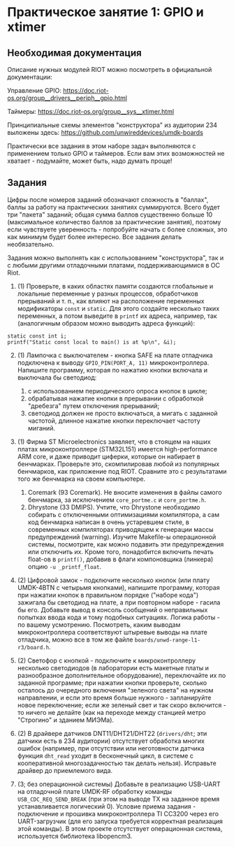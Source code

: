 # Практическое занятие 1: GPIO и xtimer

## Необходимая документация

Описание нужных модулей RIOT можно посмотреть в официальной документации:

Управление GPIO: https://doc.riot-os.org/group__drivers__periph__gpio.html

Таймеры: https://doc.riot-os.org/group__sys__xtimer.html

Принципиальные схемы элементов "конструктора" из аудитории 234 выложены здесь: https://github.com/unwireddevices/umdk-boards

Практически все задания в этом наборе задач выполняются с применением только GPIO и таймеров. Если вам этих возможностей не хватает - подумайте, может быть, надо думать проще!

## Задания

Цифры после номеров заданий обозначают сложность в "баллах", баллы за работу на практических занятиях суммируются. Всего будет три "пакета" заданий; общая сумма баллов существенно больше 10 (максимальное количество баллов за практические занятия), поэтому если чувствуете уверенность - попробуйте начать с более сложных, это как минимум будет более интересно. Все задания делать необязательно.

Задания можно выполнять как с использованием "конструктора", так и с любыми другими отладочными платами, поддерживающимися в ОС Riot.

1. (1) Проверьте, в каких областях памяти создаются глобальные и локальные переменные у разных процессов, обработчиков прерываний и т. п., как влияют на расположение переменных модификаторы `const` и `static`. Для этого создайте несколько таких переменных, а потом выведите в `printf` их адреса, например, так (аналогичным образом можно выводить адреса функций):
```
static const int i;
printf("Static const local to main() is at %p\n", &i);
```

2. (1) Лампочка с выключателем - кнопка SAFE на плате отладчика подключена к выводу `GPIO_PIN(PORT_A, 11)` микроконтроллера. Напишите программу, которая по нажатию кнопки включала и выключала бы светодиод:
    1. с использованием периодического опроса кнопок в цикле;
    2. обрабатывая нажатие кнопки в прерывании с обработкой "дребезга" путем отключения прерываний;
    3. светодиод должен не просто включаться, а мигать с заданной частотой, длинное нажатие кнопки переключает частоту миганий.

3. (1) Фирма ST Microelectronics заявляет, что в стоящем на наших платах микроконтроллере (STM32L151) имеется high-performance ARM core, и даже приводит циферки, которые он набирает в бенчмарках. Проверьте это, скомпилировав любой из популярных бенчмарков, как приложение под RIOT. Сравните это с результатами того же бенчмарка на своем компьютере.
    1. Coremark (93 Coremark). Не вносите изменения в файлы самого бенчмарка, за исключением `core_portme.c` и `core_portme.h`.
    2. Dhrystone (33 DMIPS). Учтите, что Dhrystone необходимо собирать с отключенными оптимизациями компилятора, а сам код бенчмарка написан в очень устаревшем стиле, в современных компиляторах приводящем к генерации массы предупреждений (warning). Изучите Makefile-ы операционной системы, посмотрите, как можно подавить эти предупреждения или отключить их. Кроме того, понадобится включить печать float-ов в `printf()`, добавив в флаги компоновщика (линкера) опцию `-u _printf_float`.

4. (2) Цифровой замок - подключите несколько кнопок (или плату UMDK-4BTN с четырьмя кнопками), напишите программу, которая при нажатии кнопок в правильном порядке ("наборе кода") зажигала бы светодиод на плате, а при повторном наборе - гасила бы его. Добавьте вывод в консоль сообщений о неправильных попытках ввода кода и тому подобных ситуациях. Логика работы - по вашему усмотрению. Посмотреть, каким выводам микроконтроллера соответствуют штыревые выводы на плате отладчика, можно все в том же файле `boards/unwd-range-l1-r3/board.h`.

5. (2) Светофор с кнопкой - подключите к микроконтроллеру несколько светодиодов (в лаборатории есть макетные платы и разнообразное дополнительное оборудование), переключайте их по заданной программе; при нажатии кнопки проверьте, сколько осталось до очередного включения "зеленого света" на нужном направлении, и если это время больше нужного - запланируйте новое переключение; если же зеленый свет и так скоро включится - то ничего не делайте (как на переходе между станцией метро "Строгино" и зданием МИЭМа).

6. (2) В драйвере датчиков DNT11/DHT21/DHT22 (`drivers/dht`; эти датчики есть в 234 аудитории) отсутствует обработка многих ошибок (например, при отсутствии или неготовности датчика функция `dht_read` уходит в бесконечный цикл, в системе с кооперативной многозадачностью так делать нельзя). Исправьте драйвер до приемлемого вида.

7. (3; без операционной системы) Добавьте в реализацию USB-UART на отладочной плате UMDK-RF обработку команды `USB_CDC_REQ_SEND_BREAK` (при этом на выводе TX на заданное время устанавливается логический 0). Условие приема задания - подключение и прошивка микроконтроллера TI CC3200 через его UART-загрузчик (для его запуска требуется корректная реализация этой команды). В этом проекте отсутствует операционная система, используется библиотека libopencm3.
